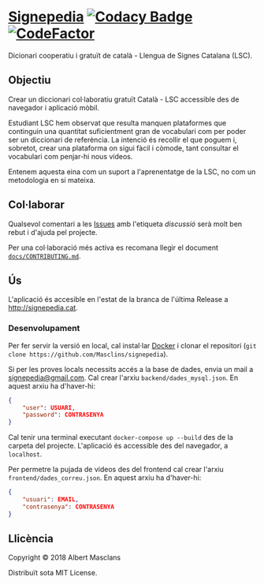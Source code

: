 # [Signepedia](http://signepedia.cat) [![Codacy Badge](https://api.codacy.com/project/badge/Grade/a35eacf1879e41b7b5e5c330f37b3e22)](https://www.codacy.com/app/masclins/signepedia?utm_source=github.com&amp;utm_medium=referral&amp;utm_content=Masclins/signepedia&amp;utm_campaign=Badge_Grade) [![CodeFactor](https://www.codefactor.io/repository/github/masclins/signepedia/badge)](https://www.codefactor.io/repository/github/masclins/signepedia)
Dicionari cooperatiu i gratuït de català - Llengua de Signes Catalana (LSC).

## Objectiu
Crear un diccionari col·laboratiu gratuït Català - LSC accessible des de navegador i aplicació mòbil.

Estudiant LSC hem observat que resulta manquen plataformes que continguin una quantitat suficientment gran de vocabulari com per poder ser un diccionari de referència. La intenció és recollir el que poguem i, sobretot, crear una plataforma on sigui fàcil i còmode, tant consultar el vocabulari com penjar-hi nous vídeos.

Entenem aquesta eina com un suport a l'aprenentatge de la LSC, no com un metodologia en si mateixa.

## Col·laborar
Qualsevol comentari a les [Issues](https://github.com/Masclins/signepedia/issues?q=is%3Aissue+is%3Aopen+label%3Adiscussi%C3%B3) amb l'etiqueta *discussió* serà molt ben rebut i d'ajuda pel projecte.

Per una col·laboració més activa es recomana llegir el document [`docs/CONTRIBUTING.md`](https://github.com/Masclins/signepedia/blob/nou-csv/docs/CONTRIBUTING.md).

## Ús
L'aplicació és accesible en l'estat de la branca de l'última Release a http://signepedia.cat.

### Desenvolupament

Per fer servir la versió en local, cal instal·lar [Docker](https://store.docker.com/search?type=edition&offering=community) i clonar el repositori (`git clone https://github.com/Masclins/signepedia`).

Si per les proves locals necessits accés a la base de dades, envia un mail a signepedia@gmail.com. Cal crear l'arxiu `backend/dades_mysql.json`.
En aquest arxiu ha d'haver-hi:
```json
{
    "user": USUARI,
    "password": CONTRASENYA
}
```

Cal tenir una terminal executant `docker-compose up --build` des de la carpeta del projecte.
L'aplicació és accessible des del navegador, a `localhost`.

Per permetre la pujada de vídeos des del frontend cal crear l'arxiu `frontend/dades_correu.json`.
En aquest arxiu ha d'haver-hi:
```json
{
    "usuari": EMAIL,
    "contrasenya": CONTRASENYA
}
```

## Llicència

Copyright © 2018 Albert Masclans

Distribuït sota MIT License.
